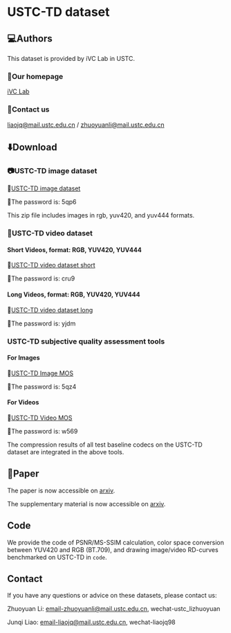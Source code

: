 # USTC-TD dataset
## :computer:Authors
This dataset is provided by iVC Lab in USTC.
### :house_with_garden:Our homepage
[iVC Lab](https://ustc-ivclab.github.io/)
### :e-mail:Contact us
liaojq@mail.ustc.edu.cn / zhuoyuanli@mail.ustc.edu.cn
## :arrow_down:Download
### :camera:USTC-TD image dataset
:link:[USTC-TD image dataset](https://rec.ustc.edu.cn/share/83840e60-030e-11f0-ba1e-1d94e01fd0f0)

:key:The password is: 5qp6

This zip file includes images in rgb, yuv420, and yuv444 formats.
### :movie_camera:USTC-TD video dataset
#### Short Videos, format: RGB, YUV420, YUV444
:link:[USTC-TD video dataset short](https://rec.ustc.edu.cn/share/bd349810-030e-11f0-8a36-11fa7acdef00)

:key:The password is: cru9

#### Long Videos, format: RGB, YUV420, YUV444
:link:[USTC-TD video dataset long](https://rec.ustc.edu.cn/share/ae78e8a0-030e-11f0-9d4a-29cd17f780eb)

:key:The password is: yjdm

### USTC-TD subjective quality assessment tools
#### For Images
:link:[USTC-TD Image MOS](https://rec.ustc.edu.cn/share/e1f160a0-030e-11f0-9321-b557332119f4)

:key:The password is: 5qz4

#### For Videos
:link:[USTC-TD Video MOS](https://rec.ustc.edu.cn/share/d18014c0-030e-11f0-814d-213681e86e2c)

:key:The password is: w569

The compression results of all test baseline codecs on the USTC-TD dataset are integrated in the above tools.

## :newspaper:Paper
The paper is now accessible on [arxiv](https://github.com/ZhuoyuanLi1997/ZhuoyuanLi1997.github.io/blob/main/files/USTC-TD/USTC-TD.pdf).

The supplementary material is now accessible on [arxiv](https://github.com/ZhuoyuanLi1997/ZhuoyuanLi1997.github.io/blob/main/files/USTC-TD/sup.pdf).


## Code
We provide the code of PSNR/MS-SSIM calculation, color space conversion between YUV420 and RGB (BT.709), and drawing image/video RD-curves benchmarked on USTC-TD in `code`. 

## Contact
If you have any questions or advice on these datasets, please contact us:

Zhuoyuan Li: email-zhuoyuanli@mail.ustc.edu.cn, wechat-ustc_lizhuoyuan

Junqi Liao: email-liaojq@mail.ustc.edu.cn, wechat-liaojq98



